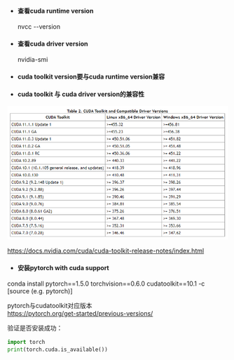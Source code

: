 * #### 查看cuda runtime version

  nvcc --version

* #### 查看cuda driver version

  nvidia-smi

* #### cuda toolkit version要与cuda runtime version兼容

* #### cuda toolkit 与 cuda driver version的兼容性

![cuda_version](sup/cuda_version.PNG)

https://docs.nvidia.com/cuda/cuda-toolkit-release-notes/index.html

* #### 安装pytorch with cuda support

conda install pytorch==1.5.0 torchvision==0.6.0 cudatoolkit==10.1 -c [source (e.g. pytorch)]

pytorch与cudatoolkit对应版本\
https://pytorch.org/get-started/previous-versions/

验证是否安装成功：

```python
import torch
print(torch.cuda.is_available())
```

